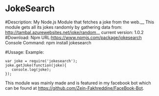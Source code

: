 # JokeSearch

#Description:
My Node.js Module that fetches a joke from the web.__
This module gets all its jokes randomly by gathering data from: http://tambal.azurewebsites.net/joke/random__
current version: 1.0.2 
#Download:
Npm URL:https://www.npmjs.com/package/jokesearch
Console Command: npm install jokesearch

#Ussage:
Example:
```node
var joke = require('jokesearch');
joke.getJoke(function(joke){
   console.log(joke);
});
```

This module was mainly made and is featured in my facebook bot which can be found at https://github.com/Zein-Fakhreddine/FaceBook-Bot.
